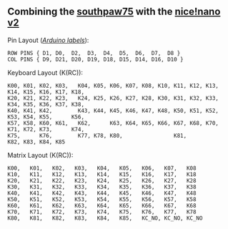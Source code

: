 ## Combining the [southpaw75](https://github.com/kelvinhall05) with the [nice!nano v2](https://nicekeyboards.com/nice-nano/)

Pin Layout (_[Arduino labels](https://nicekeyboards.com/docs/nice-nano/pinout-schematic)_):

```
ROW PINS { D1, D0,  D2,  D3,  D4,  D5,  D6,  D7,  D8 }
COL PINS { D9, D21, D20, D19, D18, D15, D14, D16, D10 }
```

Keyboard Layout (K(RC)):

```
K00, K01, K02, K03,   K04, K05, K06, K07, K08, K10, K11, K12, K13, K14, K15, K16, K17, K18, 
K20, K21, K22, K23,   K24, K25, K26, K27, K28, K30, K31, K32, K33, K34, K35, K36, K37, K38, 
K40, K41, K42,        K43, K44, K45, K46, K47, K48, K50, K51, K52, K53, K54, K55,      K56, 
K57, K58, K60, K61,   K62,      K63, K64, K65, K66, K67, K68, K70, K71, K72, K73,      K74, 
K75,      K76,        K77, K78, K80,                K81,                K82, K83, K84, K85  
```
Matrix Layout (K(RC)):
```
K00,   K01,   K02,   K03,   K04,   K05,   K06,   K07,   K08 
K10,   K11,   K12,   K13,   K14,   K15,   K16,   K17,   K18 
K20,   K21,   K22,   K23,   K24,   K25,   K26,   K27,   K28
K30,   K31,   K32,   K33,   K34,   K35,   K36,   K37,   K38 
K40,   K41,   K42,   K43,   K44,   K45,   K46,   K47,   K48
K50,   K51,   K52,   K53,   K54,   K55,   K56,   K57,   K58
K60,   K61,   K62,   K63,   K64,   K65,   K66,   K67,   K68
K70,   K71,   K72,   K73,   K74,   K75,   K76,   K77,   K78 
K80,   K81,   K82,   K83,   K84,   K85,   KC_NO, KC_NO, KC_NO 
```
